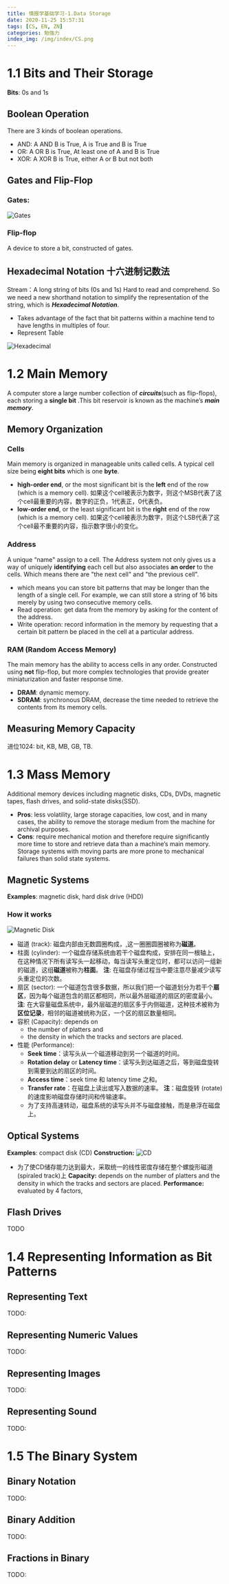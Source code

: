 ```yaml
---
title: 情报学基础学习-1.Data Storage
date: 2020-11-25 15:57:31
tags: [CS, EN, ZN]
categories: 勉強力
index_img: /img/index/CS.png
---
```

# 1.1 Bits and Their Storage
**Bits**: 0s and 1s
## Boolean Operation 
There are 3 kinds of boolean operations.
- AND: A AND B is True, A is True and B is True
- OR: A OR B is True, At least one of A and B is True
- XOR: A XOR B is True, either A or B but not both

## Gates and Flip-Flop
### Gates:
![Gates](/img/index/CS-overview/flip-flop.jpg)
### Flip-flop 
A device to store a bit, constructed of gates.
## Hexadecimal Notation 十六进制记数法
Stream：A long string of bits (0s and 1s)
Hard to read and comprehend. So we need a new shorthand notation to simplify the representation of the string, which is ***Hexadecimal Notation***.
- Takes advantage of the fact that bit patterns within a machine tend to have lengths in multiples of four.
- Represent Table 

![Hexadecimal](/img/index/CS-overview/Hexadecimal.jpg)

# 1.2 Main Memory
A computer store a large number collection of ***circuits***(such as flip-flops), each storing a **single bit** .This bit reservoir is known as the machine’s ***main memory***.
## Memory Organization
### Cells
Main memory is organized in manageable units called cells. A typical cell size being **eight bits** which is one **byte**.
- **high-order end**, or the most significant bit is the **left** end of the row (which is a memory cell).
    如果这个cell被表示为数字，则这个MSB代表了这个cell最重要的内容，数字的正负，1代表正，0代表负。
- **low-order end**,  or the least significant bit is the **right** end of the row (which is a memory cell).
    如果这个cell被表示为数字，则这个LSB代表了这个cell最不重要的内容，指示数字很小的变化。

### Address
A unique “name" assign to a cell. The Address system not only gives us a way of uniquely **identifying** each cell but also associates **an order** to the cells. Which means there are "the next cell" and "the previous cell".
- which means you can store bit patterns that may be longer than the length of a single cell. 
    For example, we can still store a string of 16 bits merely by using two consecutive memory cells.
- Read operation: get data from the memory by asking for the content of the address.
- Write operation: record information in the memory by requesting that a certain bit pattern be placed in the cell at a particular address.

### RAM (Random Access Memory)
The main memory has the ability to access cells in any order.
Constructed using **not** flip-flop, but more complex technologies that provide greater miniaturization and faster response time. 
- **DRAM**: dynamic memory.
- **SDRAM**: synchronous DRAM, decrease the time needed to retrieve the contents from its memory cells.

## Measuring Memory Capacity
进位1024: bit, KB, MB, GB, TB.

# 1.3 Mass Memory
Additional memory devices including magnetic disks, CDs, DVDs, magnetic tapes, flash drives, and solid-state disks(SSD).
- **Pros**: less volatility, large storage capacities, low cost, and in many cases, the ability to remove the storage medium from the machine for archival purposes.
- **Cons**: require mechanical motion and therefore require significantly more time to store and retrieve data than a machine’s main memory. Storage systems with moving parts are more prone to mechanical failures than solid state systems.

## Magnetic Systems
**Examples**: magnetic disk, hard disk drive (HDD)
### How it works 
![Magnetic Disk](/img/index/CS-overview/disk.jpg)
- 磁道 (track): 磁盘内部由无数圆圈构成，,这一圈圈圆圈被称为**磁道**。
- 柱面 (cylinder): 一个磁盘存储系统由若干个磁盘构成，安排在同一根轴上，在这种情况下所有读写头一起移动，每当读写头重定位时，都可以访问一组新的磁道，这组**磁道**被称为**柱面**。
    **注**: 在磁盘存储过程当中要注意尽量减少读写头重定位的次数。
- 扇区 (sector): 一个磁道包含很多数据，所以我们把一个磁道划分为若干个**扇区**，因为每个磁道包含的扇区都相同，所以最外层磁道的扇区的密度最小。
    **注**: 在大容量磁盘系统中，最外层磁道的扇区多于内侧磁道，这种技术被称为**区位记录**，相邻的磁道被统称为区，一个区的扇区数量相同。
- 容积 (Capacity): depends on 
    - the number of platters and 
    - the density in which the tracks and sectors are placed.
- 性能 (Performance): 
    - **Seek time**：读写头从一个磁道移动到另一个磁道的时间。
    - **Rotation delay** or **Latency time**：读写头到达磁道之后，等到磁盘旋转到需要到达的扇区的时间。
    - **Access time**：seek time 和 latency time 之和。
    - **Transfer rate**：在磁盘上读出或写入数据的速率。
    **注**：磁盘旋转 (rotate) 的速度影响磁盘存储时间和传输速率。
    - 为了支持高速转动，磁盘系统的读写头并不与磁盘接触，而是悬浮在磁盘上。

## Optical Systems
**Examples**:  compact disk (CD)
**Construction:** 
![CD](/img/index/CS-overview/CD.jpg)
- 为了使CD储存能力达到最大，采取统一的线性密度存储在整个螺旋形磁道 (spiraled track)上
**Capacity:** depends on the number of platters and the density in which the tracks and sectors are placed.
**Performance:** evaluated by 4 factors,


## Flash Drives
TODO

# 1.4 Representing Information as Bit Patterns
## Representing Text
TODO:

## Representing Numeric Values
TODO:

## Representing Images
TODO:

## Representing Sound
TODO:

# 1.5 The Binary System
## Binary Notation
TODO:

## Binary Addition
TODO:

## Fractions in Binary
TODO: